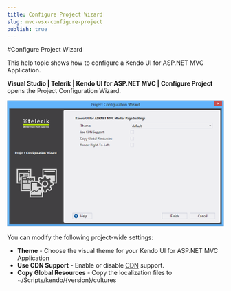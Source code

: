 ```yaml
---
title: Configure Project Wizard
slug: mvc-vsx-configure-project
publish: true
---
```


#Configure Project Wizard

This help topic shows how to configure a Kendo UI for ASP.NET MVC Application.

**Visual Studio | Telerik | Kendo UI for ASP.NET MVC | Configure Project** opens the Project Configuration Wizard.
 
![Configure Project](images/configure.png)

You can modify the following project-wide settings:

- **Theme** - Choose the visual theme for your Kendo UI for ASP.NET MVC Application
- **Use CDN Support** - Enable or disable [CDN](http://docs.kendoui.com/getting-started/javascript-dependencies#cdn) support.
- **Copy Global Resources** - Copy the localization files to ~/Scripts/kendo/{version}/cultures